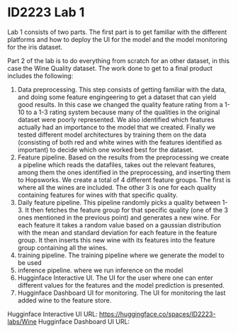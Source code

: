 # ID2223 Lab 1

Lab 1 consists of two parts. The first part is to get familiar with the different platforms and how to deploy the UI for the model and the model monitoring for the iris dataset.

Part 2 of the lab is to do everything from scratch for an other dataset, in this case the Wine Quality dataset. The work done to get to a final product includes the following:
1. Data preprocessing. This step consists of getting familiar with the data, and doing some feature engingeering to get a dataset that can yield good results. In this case we changed the quality feature rating from a 1-10 to a 1-3 rating system because many of the qualities in the original dataset were poorly represented. We also identified which features actually had an importance to the model that we created. Finally we tested different model architectures by training them on the data (consisting of both red and white wines with the features identified as important) to decide which one worked best for the dataset.
2. Feature pipeline. Based on the results from the preprocessing we create a pipeline which reads the datafiles, takes out the relevant features, among them the ones identified in the preprocessing, and inserting them to Hopsworks. We create a total of 4 different feature groups. The first is where all the wines are included. The other 3 is one for each quality containing features for wines with that specific quality.
3. Daily feature pipeline. This pipeline randomly picks a quality between 1-3. It then fetches the feature group for that specific quality (one of the 3 ones mentioned in the previous point) and generates a new wine. For each feature it takes a random value based on a gaussian distribution with the mean and standard deviation for each feature in the feature group. It then inserts this new wine with its features into the feature group containing all the wines.
4. training pipeline. The training pipeline where we generate the model to be used
5. inference pipeline. where we run inference on the model
6. Hugginface Interactive UI. The UI for the user where one can enter different values for the features and the model prediction is presented.
7. Hugginface Dashboard UI for monitoring. The UI for monitoring the last added wine to the feature store.

Hugginface Interactive UI URL: https://huggingface.co/spaces/ID2223-labs/Wine
Hugginface Dashboard UI URL: 
